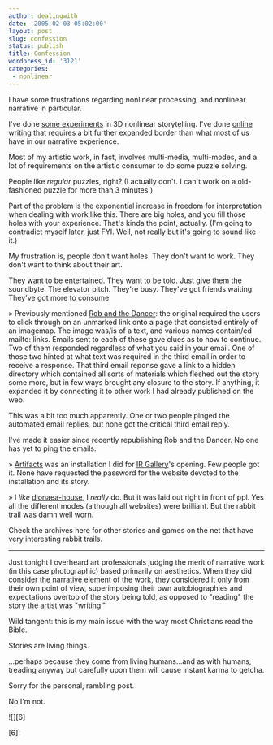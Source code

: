 ```yaml
---
author: dealingwith
date: '2005-02-03 05:02:00'
layout: post
slug: confession
status: publish
title: Confession
wordpress_id: '3121'
categories:
 - nonlinear
---
```


I have some frustrations regarding nonlinear processing, and nonlinear
narrative in particular.


I've done [some experiments][1] in 3D nonlinear storytelling. I've done
[online writing][2] that requires a bit further expanded border than what most
of us have in our narrative experience.


Most of my artistic work, in fact, involves multi-media, multi-modes, and a
lot of requirements on the artistic consumer to do some puzzle solving.


People like _regular_ puzzles, right? (I actually don't. I can't work on a
old-fashioned puzzle for more than 3 minutes.)


Part of the problem is the exponential increase in freedom for interpretation
when dealing with work like this. There are big holes, and you fill those
holes with your experience. That's kinda the point, actually. (I'm going to
contradict myself later, just FYI. Well, not really but it's going to sound
like it.)


My frustration is, people don't want holes. They don't want to work. They
don't want to think about their art.


They want to be entertained. They want to be told. Just give them the
soundbyte. The elevator pitch. They're busy. They've got friends waiting.
They've got more to consume.


» Previously mentioned [Rob and the Dancer][2]: the original required the
users to click through on an unmarked link onto a page that consisted entirely
of an imagemap. The image was/is of a text, and various names contain/ed
mailto: links. Emails sent to each of these gave clues as to how to continue.
Two of them responded regardless of what you said in your email. One of those
two hinted at what text was required in the third email in order to receive a
response. That third email reponse gave a link to a hidden directory which
contained all sorts of materials which fleshed out the story some more, but in
few ways brought any closure to the story. If anything, it expanded it by
connecting it to other work I had already published on the web.


This was a bit too much apparently. One or two people pinged the automated
email replies, but none got the critical third email reply.


I've made it easier since recently republishing Rob and the Dancer. No one has
yet to ping the emails.


» [Artifacts][3] was an installation I did for [IR Gallery][4]'s opening. Few
people got it. None have requested the password for the website devoted to the
installation and its story.


» I _like_ [dionaea-house][5], I _really_ do. But it was laid out right in
front of ppl. Yes all the different modes (although all websites) were
brilliant. But the rabbit trail was damn well worn.


Check the archives here for other stories and games on the net that have very
interesting rabbit trails.


* * *


Just tonight I overheard art professionals judging the merit of narrative work
(in this case photographic) based primarily on aesthetics. When they did
consider the narrative element of the work, they considered it only from their
own point of view, superimposing their own autobiographies and expectations
overtop of the story being told, as opposed to "reading" the story the artist
was "writing."


Wild tangent: this is my main issue with the way most Christians read the
Bible.




Stories are living things.


...perhaps because they come from living humans...and as with humans, treading
anyway but carefully upon them will cause instant karma to getcha.





Sorry for the personal, rambling post.



No I'm not.



![][6]

   [1]: http://danielsjourney.com/art/installations/

   [2]: http://danielsjourney.com/art/writing/fiction/rob/

   [3]: http://www.danielsjourney.com/art/installations/artifacts/

   [4]: http://irgalery.net

   [5]: http://www.dionaea-house.com/default.htm

   [6]:

